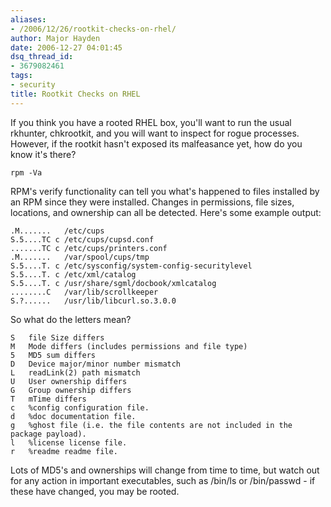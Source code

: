 ```yaml
---
aliases:
- /2006/12/26/rootkit-checks-on-rhel/
author: Major Hayden
date: 2006-12-27 04:01:45
dsq_thread_id:
- 3679082461
tags:
- security
title: Rootkit Checks on RHEL
---
```


If you think you have a rooted RHEL box, you'll want to run the usual rkhunter, chkrootkit, and you will want to inspect for rogue processes. However, if the rootkit hasn't exposed its malfeasance yet, how do you know it's there?

```
rpm -Va
```

RPM's verify functionality can tell you what's happened to files installed by an RPM since they were installed. Changes in permissions, file sizes, locations, and ownership can all be detected. Here's some example output:

```
.M.......   /etc/cups
S.5....TC c /etc/cups/cupsd.conf
.......TC c /etc/cups/printers.conf
.M.......   /var/spool/cups/tmp
S.5....T. c /etc/sysconfig/system-config-securitylevel
S.5....T. c /etc/xml/catalog
S.5....T. c /usr/share/sgml/docbook/xmlcatalog
........C   /var/lib/scrollkeeper
S.?......   /usr/lib/libcurl.so.3.0.0
```

So what do the letters mean?

```
S   file Size differs
M   Mode differs (includes permissions and file type)
5   MD5 sum differs
D   Device major/minor number mismatch
L   readLink(2) path mismatch
U   User ownership differs
G   Group ownership differs
T   mTime differs
c   %config configuration file.
d   %doc documentation file.
g   %ghost file (i.e. the file contents are not included in the package payload).
l   %license license file.
r   %readme readme file.
```

Lots of MD5's and ownerships will change from time to time, but watch out for any action in important executables, such as /bin/ls or /bin/passwd - if these have changed, you may be rooted.